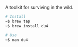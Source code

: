 A toolkit for surviving in the wild.

```sh
# Install
~$ brew tap
~$ brew install du4

# Use
~$ man du4
```
